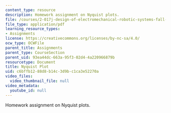 ```yaml
---
content_type: resource
description: Homework assignment on Nyquist plots.
file: /courses/2-017j-design-of-electromechanical-robotic-systems-fall-2009/c6bffb1288d8b14c3d9bc1ca3e52270a_MIT2_017JF09_p37.pdf
file_type: application/pdf
learning_resource_types:
- Assignments
license: https://creativecommons.org/licenses/by-nc-sa/4.0/
ocw_type: OCWFile
parent_title: Assignments
parent_type: CourseSection
parent_uid: 93ea44dc-663a-95f3-02d4-4a220966879b
resourcetype: Document
title: Nyquist Plot
uid: c6bffb12-88d8-b14c-3d9b-c1ca3e52270a
video_files:
  video_thumbnail_file: null
video_metadata:
  youtube_id: null
---
```

Homework assignment on Nyquist plots.